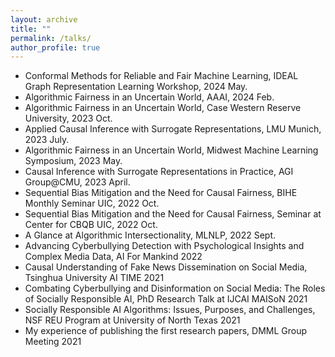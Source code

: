 ```yaml
---
layout: archive
title: ""
permalink: /talks/
author_profile: true
---
```

- Conformal Methods for Reliable and Fair Machine Learning, IDEAL Graph Representation Learning Workshop, 2024 May.
- Algorithmic Fairness in an Uncertain World, AAAI, 2024 Feb.
- Algorithmic Fairness in an Uncertain World, Case Western Reserve University, 2023 Oct.
- Applied Causal Inference with Surrogate Representations, LMU Munich, 2023 July.
- Algorithmic Fairness in an Uncertain World, Midwest Machine Learning Symposium, 2023 May.
- Causal Inference with Surrogate Representations in Practice, AGI Group@CMU, 2023 April.
- Sequential Bias Mitigation and the Need for Causal Fairness, BIHE Monthly Seminar UIC, 2022 Oct.
- Sequential Bias Mitigation and the Need for Causal Fairness, Seminar at Center for CBQB UIC, 2022 Oct.
- A Glance at Algorithmic Intersectionality, MLNLP, 2022 Sept.
- Advancing Cyberbullying Detection with Psychological Insights and Complex Media Data,
  AI For Mankind 2022
- Causal Understanding of Fake News Dissemination on Social Media,
  Tsinghua University AI TIME 2021
- Combating Cyberbullying and Disinformation on Social Media: The Roles of Socially Responsible AI,
  PhD Research Talk at IJCAI MAISoN 2021
- Socially Responsible AI Algorithms: Issues, Purposes, and Challenges,
  NSF REU Program at University of North Texas 2021
- My experience of publishing the first research papers,
  DMML Group Meeting 2021
